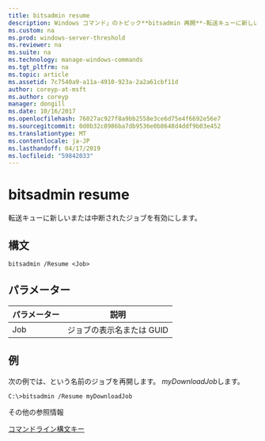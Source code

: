 ```yaml
---
title: bitsadmin resume
description: Windows コマンド」のトピック**bitsadmin 再開**-転送キューに新しいまたは中断されたジョブがアクティブになります。
ms.custom: na
ms.prod: windows-server-threshold
ms.reviewer: na
ms.suite: na
ms.technology: manage-windows-commands
ms.tgt_pltfrm: na
ms.topic: article
ms.assetid: 7c7540a9-a11a-4910-923a-2a2a61cbf11d
author: coreyp-at-msft
ms.author: coreyp
manager: dongill
ms.date: 10/16/2017
ms.openlocfilehash: 76027ac927f8a9bb2558e3ce6d75e4f6692e56e7
ms.sourcegitcommit: 0d0b32c8986ba7db9536e0b8648d4ddf9b03e452
ms.translationtype: MT
ms.contentlocale: ja-JP
ms.lasthandoff: 04/17/2019
ms.locfileid: "59842033"
---
```

# <a name="bitsadmin-resume"></a>bitsadmin resume



転送キューに新しいまたは中断されたジョブを有効にします。

## <a name="syntax"></a>構文

```
bitsadmin /Resume <Job>
```

## <a name="parameters"></a>パラメーター

|パラメーター|説明|
|---------|-----------|
|Job|ジョブの表示名または GUID|

## <a name="BKMK_examples"></a>例

次の例では、という名前のジョブを再開します。 *myDownloadJob*します。
```
C:\>bitsadmin /Resume myDownloadJob
```
その他の参照情報

[コマンドライン構文キー](command-line-syntax-key.md)